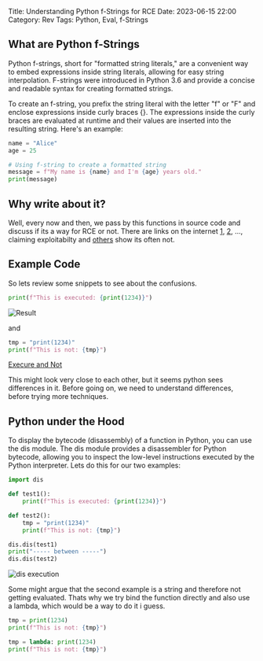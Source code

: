 Title: Understanding Python f-Strings for RCE
Date: 2023-06-15 22:00
Category: Rev
Tags: Python, Eval, f-Strings

## What are Python f-Strings

Python f-strings, short for "formatted string literals," are a convenient way to embed expressions inside string literals, allowing for easy string interpolation. F-strings were introduced in Python 3.6 and provide a concise and readable syntax for creating formatted strings.

To create an f-string, you prefix the string literal with the letter "f" or "F" and enclose expressions inside curly braces {}. The expressions inside the curly braces are evaluated at runtime and their values are inserted into the resulting string. Here's an example:

```python
name = "Alice"
age = 25

# Using f-string to create a formatted string
message = f"My name is {name} and I'm {age} years old."
print(message)
```

## Why write about it?

Well, every now and then, we pass by this functions in source code and discuss if its a way for RCE or not.
There are links on the internet [1](https://www.geeksforgeeks.org/vulnerability-in-str-format-in-python/), [2](https://github.com/adeptex/CTF/blob/master/fstring-injection.md), ..., claiming exploitabilty and [others](https://security.stackexchange.com/questions/238338/are-there-any-security-concerns-to-using-python-f-strings-with-user-input) show its often not.

## Example Code

So lets review some snippets to see about the confusions.

```python
print(f"This is executed: {print(1234)}")
```
![Result](../images/executed.png)

and

```python
tmp = "print(1234)"
print(f"This is not: {tmp}")
```

[Execure and Not](../images/execudandnot.png)

This might look very close to each other, but it seems python sees differences in it.
Before going on, we need to understand differences, before trying more techniques.

## Python under the Hood

To display the bytecode (disassembly) of a function in Python, you can use the dis module. The dis module provides a disassembler for Python bytecode, allowing you to inspect the low-level instructions executed by the Python interpreter. Lets do this for our two examples:

```python
import dis

def test1():
    print(f"This is executed: {print(1234)}")

def test2():
    tmp = "print(1234)"
    print(f"This is not: {tmp}")

dis.dis(test1)
print("----- between -----")
dis.dis(test2)
```
![dis execution](../images/disexec.png)


Some might argue that the second example is a string and therefore not getting evaluated.
Thats why we try bind the function directly and also use a lambda, which would be a way to do it i guess.

```python
tmp = print(1234)
print(f"This is not: {tmp}")
```

```python
tmp = lambda: print(1234)
print(f"This is not: {tmp}")
```

